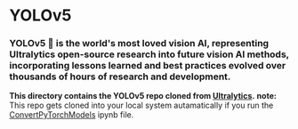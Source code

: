 # YOLOv5

### YOLOv5 🚀 is the world's most loved vision AI, representing Ultralytics open-source research into future vision AI methods, incorporating lessons learned and best practices evolved over thousands of hours of research and development.

**This directory contains the YOLOv5 repo cloned from [Ultralytics](https://github.com/ultralytics/yolov5).**
**note:** This repo gets cloned into your local system autamatically if you run the [ConvertPyTorchModels](ConvertPyTorchModels.ipynb) ipynb file.
